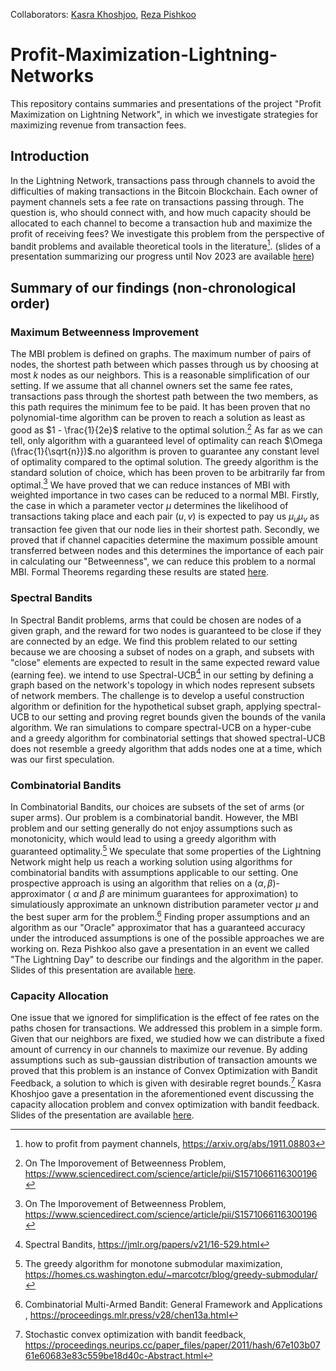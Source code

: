 Collaborators: [Kasra Khoshjoo](kasrakhoshjoo@gmail.com), [Reza Pishkoo](pishkoo.reza2001@gmail.com)
# Profit-Maximization-Lightning-Networks

This repository contains summaries and presentations of the project "Profit Maximization on Lightning Network", in which we investigate strategies for maximizing revenue from transaction fees.

## Introduction
In the Lightning Network, transactions pass through channels to avoid the difficulties of making transactions in the Bitcoin Blockchain. Each owner of payment channels sets a fee rate on transactions passing through. The question is, 
who should connect with, and how much capacity should be allocated to each channel to become a transaction hub and maximize the profit of receiving fees? We investigate this problem from the perspective of bandit problems and available
theoretical tools in the literature[^fn1]. (slides of a presentation summarizing our progress until Nov 2023 are available [here](presentations/november_report.pdf))

## Summary of our findings (non-chronological order)
### Maximum Betweenness Improvement
The MBI problem is defined on graphs. The maximum number of pairs of nodes, the shortest path between which passes through us 
by choosing at most $k$ nodes as our neighbors. This is a reasonable simplification of our setting. If we assume that
all channel owners set the same fee rates, transactions pass through the shortest path between the two members, as this path
requires the minimum fee to be paid. It has been proven that no polynomial-time algorithm can be proven to
reach a solution as least as good as $1 - \frac{1}{2e}$ relative to the optimal solution.[^fn3] As far as we can tell, only algorithm with a guaranteed level of optimality 
can reach $\Omega (\frac{1}{\sqrt{n}})$.no algorithm is proven to guarantee any constant
level of optimality compared to the optimal solution. The greedy algorithm is the standard solution of choice, which has been
proven to be arbitrarily far from optimal.[^fn3] We have proved that we can reduce instances of MBI with weighted importance in two cases can be reduced to a normal MBI.
Firstly, the case in which a parameter vector $\mu$ determines the likelihood of transactions taking place and each pair $(u,v)$ is expected
to pay us $\mu_u\mu_v$ as transaction fee given that our node lies in their shortest path. Secondly, we proved that
if channel capacities determine the maximum possible amount transferred between nodes and this determines the importance of each pair in
calculating our "Betweenness", we can reduce this problem to a normal MBI. Formal Theorems regarding these results are stated [here](theorems.pdf).

### Spectral Bandits
In Spectral Bandit problems, arms that could be chosen are nodes of a given graph, and the reward for two nodes is guaranteed to be 
close if they are connected by an edge. We find this problem related to our setting because we are choosing a subset of nodes
on a graph, and subsets with "close" elements are expected to result in the same expected reward value (earning fee). we intend to use Spectral-UCB[^fn2]
in our setting by defining a graph based on the network's topology in which nodes represent subsets of network members. The challenge is to 
develop a useful construction algorithm or definition for the hypothetical subset graph, applying spectral-UCB
to our setting and proving regret bounds given the bounds of the vanila algorithm. We ran simulations to compare spectral-UCB on 
a hyper-cube and a greedy algorithm for combinatorial settings that showed spectral-UCB does not resemble a greedy algorithm that
adds nodes one at a time, which was our first speculation.

### Combinatorial Bandits
In Combinatorial Bandits, our choices are subsets of the set of arms (or super arms). Our problem is 
a combinatorial bandit. However, the MBI problem and our setting generally do not enjoy assumptions such as 
monotonicity, which would lead to using a greedy algorithm with guaranteed optimality.[^fn6] We speculate that
some properties of the Lightning Network might help us reach a working solution using algorithms for combinatorial bandits
with assumptions applicable to our setting. One prospective approach is using an algorithm that relies on a 
$(\alpha, \beta)$-approximator ( $\alpha$ and $\beta$ are minimum guarantees for approximation) to 
simulatiously approximate an unknown distribution parameter vector $\mu$ and the best super arm for the problem.[^fn7] Finding proper assumptions and an algorithm as our "Oracle" approximator that has a guaranteed accuracy under the introduced assumptions is one of the possible approaches we are working on. Reza Pishkoo also gave a presentation in an event we called "The Lightning Day" to describe our findings and the algorithm in the paper. Slides of this presentation are available [here](presentations/alpha-beta_approximation.pdf).

### Capacity Allocation

One issue that we ignored for simplification is the effect of fee rates on the paths chosen for transactions.
We addressed this problem in a simple form. Given that our neighbors are fixed, we studied how we can distribute a fixed amount of currency in our channels to maximize our revenue. By adding assumptions such as sub-gaussian distribution of transaction amounts we proved that this problem is an instance of Convex Optimization with Bandit Feedback, a solution to which is given with desirable regret bounds.[^fn8] Kasra Khoshjoo gave a presentation in the aforementioned event discussing the capacity allocation problem and convex optimization with bandit feedback. Slides of the presentation are available [here](presentations/convex_optimization.pdf).






[^fn1]: how to profit from payment channels, https://arxiv.org/abs/1911.08803
[^fn2]: Spectral Bandits, https://jmlr.org/papers/v21/16-529.html
[^fn3]: On The Imporovement of Betweenness Problem, https://www.sciencedirect.com/science/article/pii/S1571066116300196
[^fn6]: The greedy algorithm for monotone submodular maximization, https://homes.cs.washington.edu/~marcotcr/blog/greedy-submodular/
[^fn7]: Combinatorial Multi-Armed Bandit: General Framework and Applications
, https://proceedings.mlr.press/v28/chen13a.html
[^fn8]: Stochastic convex optimization with bandit feedback, https://proceedings.neurips.cc/paper_files/paper/2011/hash/67e103b0761e60683e83c559be18d40c-Abstract.html
